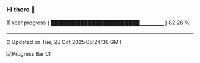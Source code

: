 ### Hi there 👋

⏳ Year progress { ████████████████████████▁▁▁▁▁▁ } 82.26 %

---

⏰ Updated on Tue, 28 Oct 2025 06:24:36 GMT

![Progress Bar CI](https://github.com/liununu/liununu/workflows/Progress%20Bar%20CI/badge.svg)
